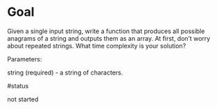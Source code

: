 # Goal

Given a single input string, write a function that produces all possible anagrams of a string and outputs them as an array. At first, don’t worry about repeated strings. What time complexity is your solution?

Parameters:

string (required) - a string of characters.

#status

not started